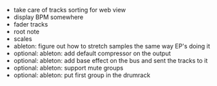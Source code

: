 - take care of tracks sorting for web view
- display BPM somewhere
- fader tracks
- root note
- scales
- ableton: figure out how to stretch samples the same way EP's doing it
- optional: ableton: add default compressor on the output
- optional: ableton: add base effect on the bus and sent the tracks to it
- optional: ableton: support mute groups
- optional: ableton: put first group in the drumrack
